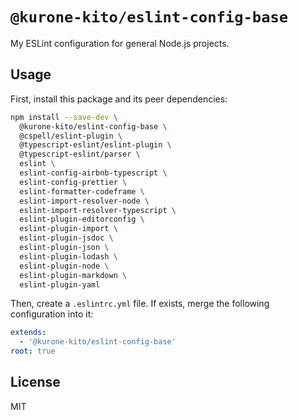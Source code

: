 # `@kurone-kito/eslint-config-base`

My ESLint configuration for general Node.js projects.

## Usage

First, install this package and its peer dependencies:

```sh
npm install --save-dev \
  @kurone-kito/eslint-config-base \
  @cspell/eslint-plugin \
  @typescript-eslint/eslint-plugin \
  @typescript-eslint/parser \
  eslint \
  eslint-config-airbnb-typescript \
  eslint-config-prettier \
  eslint-formatter-codeframe \
  eslint-import-resolver-node \
  eslint-import-resolver-typescript \
  eslint-plugin-editorconfig \
  eslint-plugin-import \
  eslint-plugin-jsdoc \
  eslint-plugin-json \
  eslint-plugin-lodash \
  eslint-plugin-node \
  eslint-plugin-markdown \
  eslint-plugin-yaml
```

Then, create a `.eslintrc.yml` file.
If exists, merge the following configuration into it:

```yaml
extends:
  - '@kurone-kito/eslint-config-base'
root: true
```

## License

MIT
